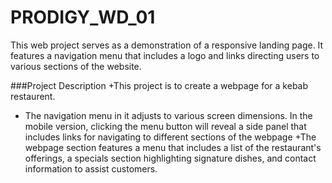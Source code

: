 # PRODIGY_WD_01
 This web project serves as a demonstration of a responsive landing page. It features a navigation menu that includes a logo and links directing users to various sections of the website.

###Project Description
+This project is to create a webpage for a kebab restaurent.
+ The navigation menu in it adjusts to various screen dimensions. In the mobile version, clicking the menu button will reveal a side panel that includes links for navigating to different sections of the webpage
+The webpage section features a menu that includes a list of the restaurant's offerings, a specials section highlighting signature dishes, and contact information to assist customers.


